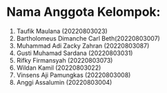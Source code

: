# Nama Anggota Kelompok:
1. Taufik Maulana (20220803023)
2. Bartholomeus Dimanche Carl Beth(20220803007)
3. Muhammad Adi Zacky Zahran (20220803087)
4. Gusti Muhamad Sardana (20220803031)
5. Rifky Firmansyah (20220803073)
6. Wildan Kamil (20220803022)
7. Vinsens Aji Pamungkas (20220803008)
8. Anggi Assalumin (20220803004)
